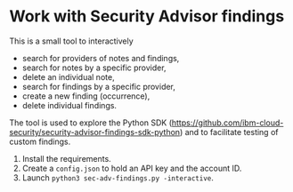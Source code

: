 # Work with Security Advisor findings
This is a small tool to interactively
- search for providers of notes and findings,
- search for notes by a specific provider,
- delete an individual note,
- search for findings by a specific provider,
- create a new finding (occurrence),
- delete individual findings.
  
The tool is used to explore the Python SDK (https://github.com/ibm-cloud-security/security-advisor-findings-sdk-python) and to facilitate testing of custom findings.

1. Install the requirements.
2. Create a `config.json` to hold an API key and the account ID.
3. Launch `python3 sec-adv-findings.py -interactive`.